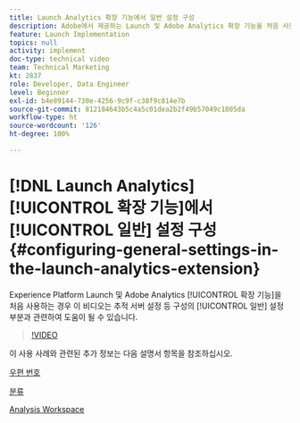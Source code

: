 ```yaml
---
title: Launch Analytics 확장 기능에서 일반 설정 구성
description: Adobe에서 제공하는 Launch 및 Adobe Analytics 확장 기능을 처음 사용하는 경우 이 비디오는 추적 서버 설정 등 구성의 일반 설정 부분과 관련하여 도움이 될 수 있습니다.
feature: Launch Implementation
topics: null
activity: implement
doc-type: technical video
team: Technical Marketing
kt: 2837
role: Developer, Data Engineer
level: Beginner
exl-id: b4e89144-730e-4256-9c9f-c38f9c814e7b
source-git-commit: 812184643b5c4a5c01dea2b2f49b57049c1805da
workflow-type: ht
source-wordcount: '126'
ht-degree: 100%

---
```


# [!DNL Launch Analytics] [!UICONTROL 확장 기능]에서 [!UICONTROL 일반] 설정 구성 {#configuring-general-settings-in-the-launch-analytics-extension}

Experience Platform Launch 및 Adobe Analytics [!UICONTROL 확장 기능]을 처음 사용하는 경우 이 비디오는 추적 서버 설정 등 구성의 [!UICONTROL 일반] 설정 부분과 관련하여 도움이 될 수 있습니다.

>[!VIDEO](https://video.tv.adobe.com/v/27093/?quality=12&learn=on)

이 사용 사례와 관련된 추가 정보는 다음 설명서 항목을 참조하십시오.

[우편 번호](https://experienceleague.adobe.com/docs/analytics/components/dimensions/zip-code.html?lang=ko)

[분류](https://experienceleague.adobe.com/docs/analytics/components/classifications/c-classifications.html)

[Analysis Workspace](https://experienceleague.adobe.com/docs/analytics/analyze/analysis-workspace/analysis-workspace-features.html)
